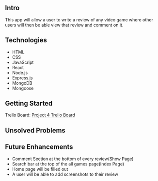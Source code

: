 
## Intro
This app will allow a user to write a review of any video game where other users
will then be able view that review and comment on it.
## Technologies
- HTML
- CSS
- JavaScript
- React
- Node.js
- Express.js
- MongoDB
- Mongoose

## Getting Started
Trello Board: [Project 4 Trello Board](https://trello.com/b/wuNMyZfi/project-4)
## Unsolved Problems
## Future Enhancements
- Comment Section at the bottom of every review(Show Page)
- Search bar at the top of the all games page(Index Page)
- Home page will be filled out
- A user will be able to add screenshots to their review

